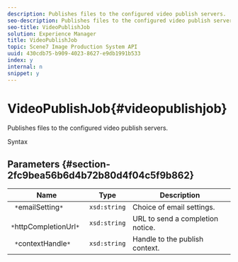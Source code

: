 ```yaml
---
description: Publishes files to the configured video publish servers.
seo-description: Publishes files to the configured video publish servers.
seo-title: VideoPublishJob
solution: Experience Manager
title: VideoPublishJob
topic: Scene7 Image Production System API
uuid: 430cdb75-b909-4023-8627-e9db1991b533
index: y
internal: n
snippet: y
---
```


# VideoPublishJob{#videopublishjob}

Publishes files to the configured video publish servers.

 Syntax 

## Parameters {#section-2fc9bea56b6d4b72b80d4f04c5f9b862}

|  Name  | Type  | Description  |
|---|---|---|
|  ` *`emailSetting`*`  | `xsd:string`  | Choice of email settings.  |
|  ` *`httpCompletionUrl`*`  | `xsd:string`  | URL to send a completion notice.  |
|  ` *`contextHandle`*`  | `xsd:string`  | Handle to the publish context.  |


